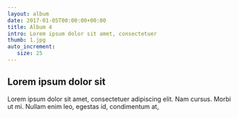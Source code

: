 ```yaml
---
layout: album
date: 2017-01-05T00:00:00+00:00
title: Album 4
intro: Lorem ipsum dolor sit amet, consectetuer
thumb: 1.jpg
auto_increment:
   size: 25
---
```


## Lorem ipsum dolor sit

Lorem ipsum dolor sit amet, consectetuer adipiscing elit. Nam cursus. Morbi ut mi. Nullam enim leo, egestas id, condimentum at,
